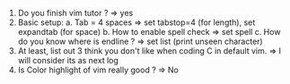 1. Do you finish vim tutor ?                                                         => yes
2. Basic setup:
    a. Tab = 4 spaces                                                               => set tabstop=4 (for length), set expandtab (for space)
    b. How to enable spell check                                                    => set spell
    c. How do you know where is endline ?                                           => set list (print unseen character)
3. At least, list out 3 think you don't like when coding C in default vim.          => I will consider its as next log
4. Is Color highlight of vim really good ?                                          => No
